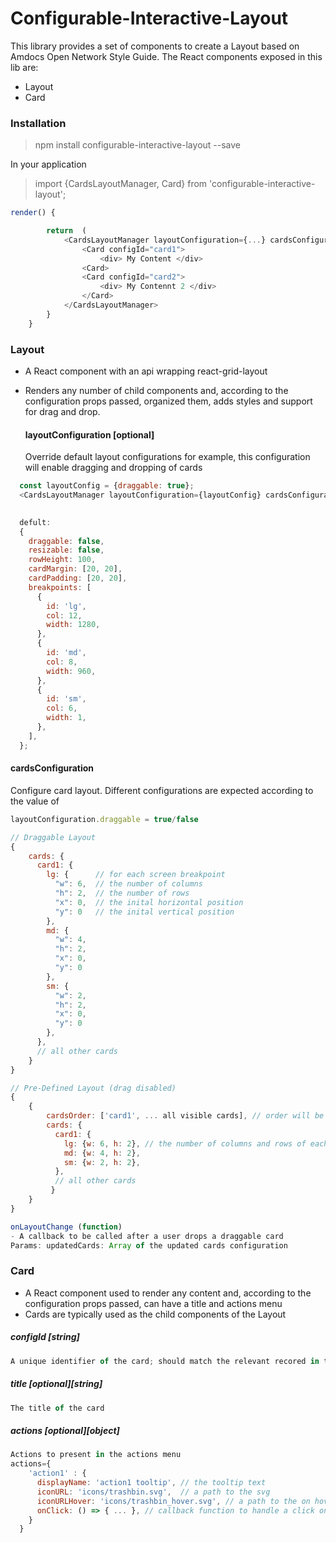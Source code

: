 # Configurable-Interactive-Layout

This library provides a set of components to create a Layout based on Amdocs Open Network Style Guide.
The React components exposed in this lib are:

  - Layout
  - Card


### Installation
> npm install configurable-interactive-layout --save

In your application
> import {CardsLayoutManager, Card} from 'configurable-interactive-layout';

```javascript
render() {

        return  (
            <CardsLayoutManager layoutConfiguration={...} cardsConfiguration={...} >
                <Card configId="card1">
                    <div> My Content </div>
                <Card>
                <Card configId="card2">
                    <div> My Contennt 2 </div>
                </Card>
            </CardsLayoutManager>
        }
    }
```

### Layout

  - A React component with an api wrapping react-grid-layout
  - Renders any number of child components and, according to the configuration props passed, organized them, adds styles and support for drag and drop.

    #### layoutConfiguration [optional]
    Override default layout configurations
    for example, this configuration will enable dragging and dropping of cards
```javascript
  const layoutConfig = {draggable: true};          
  <CardsLayoutManager layoutConfiguration={layoutConfig} cardsConfiguration={...} >
                
```
```javascript
  defult:
  {
    draggable: false,
    resizable: false,
    rowHeight: 100,
    cardMargin: [20, 20],
    cardPadding: [20, 20],
    breakpoints: [
      {
        id: 'lg',
        col: 12,
        width: 1280,
      },
      {
        id: 'md',
        col: 8,
        width: 960,
      },
      {
        id: 'sm',
        col: 6,
        width: 1,
      },
    ],
  };
```
   #### cardsConfiguration  
   Configure card layout.
   Different configurations are expected according to the value of 
   ```javascript
   layoutConfiguration.draggable = true/false
   ```
   
   ```javascript
   // Draggable Layout
   {
       cards: {
         card1: {
           lg: {      // for each screen breakpoint
             "w": 6,  // the number of columns
             "h": 2,  // the number of rows
             "x": 0,  // the inital horizontal position
             "y": 0   // the inital vertical position
           },
           md: {
             "w": 4,
             "h": 2,
             "x": 0,
             "y": 0
           },
           sm: {
             "w": 2,
             "h": 2,
             "x": 0,
             "y": 0
           },
         },
         // all other cards
       }
   }
  ```
  
 ```javascript
 // Pre-Defined Layout (drag disabled)
 {
     {
         cardsOrder: ['card1', ... all visible cards], // order will be optimized from left to right, top to bottom
         cards: {
           card1: {
             lg: {w: 6, h: 2}, // the number of columns and rows of each card
             md: {w: 4, h: 2},
             sm: {w: 2, h: 2},
           },
           // all other cards
          }
     }
 }
```
 
   ```javascript
   onLayoutChange (function)
   - A callback to be called after a user drops a draggable card
   Params: updatedCards: Array of the updated cards configuration
   ```
     

### Card
  - A React component used to render any content and, according to the configuration props passed, can have a title and actions menu
  - Cards are typically used as the child components of the Layout
  
  ##### configId [string]
   ```javascript
  A unique identifier of the card; should match the relevant recored in the cardsConfiguration layout prop
  ```
  
  ##### title [optional][string]
  ```javascript
  The title of the card
  ```

  ##### actions [optional][object]
  ```javascript
  Actions to present in the actions menu
  actions={
      'action1' : {    
        displayName: 'action1 tooltip', // the tooltip text
        iconURL: 'icons/trashbin.svg',  // a path to the svg
        iconURLHover: 'icons/trashbin_hover.svg', // a path to the on hover svg
        onClick: () => { ... }, // callback function to handle a click on the action 
      }
    }
  ```



